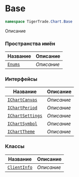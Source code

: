 
# Base
```csharp    
namespace TigerTrade.Chart.Base
```
Описание


### Пространства имён
| Название | Описание |
| --- | --- |
| [`Enums`](./Base/Enums.md) | *Описание* |

### Интерфейсы
| Название | Описание |
| --- | --- |
| [`IChartCanvas`](./Base/IChartCanvas.cs.md) | *Описание* |
| [`IChartPeriod`](./Base/IChartPeriod.cs.md) | *Описание* |
| [`IChartSettings`](./Base/IChartSettings.cs.md) | *Описание* |
| [`IChartSymbol`](./Base/IChartSymbol.cs.md) | *Описание* |
| [`IChartTheme`](./Base/IChartTheme.cs.md) | *Описание* |

### Классы
| Название | Описание |
| --- | --- |
| [`ClientInfo`](./Base/ClientInfo.cs.md) | *Описание* |
